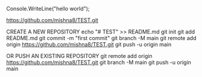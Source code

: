 Console.WriteLine("hello world");


https://github.com/mishna8/TEST.git

CREATE A NEW REPOSITORY
echo "# TEST" >> README.md
git init
git add README.md
git commit -m "first commit"
git branch -M main
git remote add origin https://github.com/mishna8/TEST.git
git push -u origin main


OR PUSH AN EXISTING REPOSITORY 
git remote add origin https://github.com/mishna8/TEST.git
git branch -M main
git push -u origin main